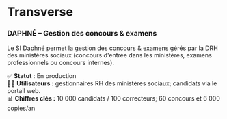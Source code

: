 # Transverse

### DAPHNÉ – Gestion des concours & examens

Le SI Daphné permet la gestion des concours & examens gérés par la DRH des ministères sociaux (concours d'entrée dans les ministères, examens professionnels ou concours internes).

✅ **Statut** : En production\
👷‍♂️ **Utilisateurs :** gestionnaires RH des ministères sociaux; candidats via le portail web.\
📊 **Chiffres clés :** 10 000 candidats / 100 correcteurs​; 60 concours et 6 000 copies/an​
